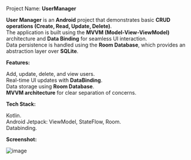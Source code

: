 Project Name: **UserManager**

**User Manager** is an **Android** project that demonstrates basic **CRUD operations (Create, Read, Update, Delete)**. <br />
The application is built using the **MVVM (Model-View-ViewModel)** architecture and **Data Binding** for seamless UI interaction. <br />
Data persistence is handled using the **Room Database**, which provides an abstraction layer over **SQLite**.



**Features:**

Add, update, delete, and view users.<br />
Real-time UI updates with **DataBinding**. <br />
Data storage using **Room Database**. <br />
**MVVM architecture** for clear separation of concerns.



**Tech Stack:**

Kotlin.<br />
Android Jetpack: ViewModel, StateFlow, Room.<br />
Databinding.



**Screenshot:**

![image](https://github.com/user-attachments/assets/b0bac567-fc85-441d-a205-2e9dd738f383)
